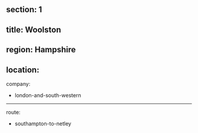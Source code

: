 ﻿section: 1
----
title: Woolston
----
region: Hampshire
----
location: 
----
company:
- london-and-south-western
----
route:
- southampton-to-netley
